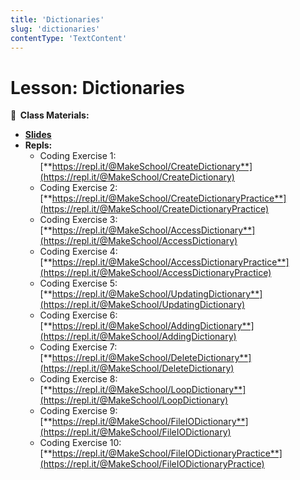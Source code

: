 ```yaml
---
title: 'Dictionaries'
slug: 'dictionaries'
contentType: 'TextContent'
---
```


<!-- .slide: data-background="./Images/header.svg" data-background-repeat="none" data-background-size="40% 40%" data-background-position="center 10%" class="header" -->

# Lesson: Dictionaries

<!-- Put a link to the slides so that students can find them -->

**📝 &nbsp;Class Materials:**

<!-- Put a link to the slides -->

- [**Slides**](https://docs.google.com/presentation/d/1WEFTBThonUYCQAFtrDxtDh-8RSVgdMJlc4vkjpCCDZA/)
- **Repls:**
  - Coding Exercise 1:
    [**https://repl.it/@MakeSchool/CreateDictionary**](https://repl.it/@MakeSchool/CreateDictionary)
  - Coding Exercise 2:
    [**https://repl.it/@MakeSchool/CreateDictionaryPractice**](https://repl.it/@MakeSchool/CreateDictionaryPractice)
  - Coding Exercise 3:
    [**https://repl.it/@MakeSchool/AccessDictionary**](https://repl.it/@MakeSchool/AccessDictionary)
  - Coding Exercise 4:
    [**https://repl.it/@MakeSchool/AccessDictionaryPractice**](https://repl.it/@MakeSchool/AccessDictionaryPractice)
  - Coding Exercise 5:
    [**https://repl.it/@MakeSchool/UpdatingDictionary**](https://repl.it/@MakeSchool/UpdatingDictionary)
  - Coding Exercise 6:
    [**https://repl.it/@MakeSchool/AddingDictionary**](https://repl.it/@MakeSchool/AddingDictionary)
  - Coding Exercise 7:
    [**https://repl.it/@MakeSchool/DeleteDictionary**](https://repl.it/@MakeSchool/DeleteDictionary)
  - Coding Exercise 8:
    [**https://repl.it/@MakeSchool/LoopDictionary**](https://repl.it/@MakeSchool/LoopDictionary)
  - Coding Exercise 9:
    [**https://repl.it/@MakeSchool/FileIODictionary**](https://repl.it/@MakeSchool/FileIODictionary)
  - Coding Exercise 10:
    [**https://repl.it/@MakeSchool/FileIODictionaryPractice**](https://repl.it/@MakeSchool/FileIODictionaryPractice)

<!-- > -->
